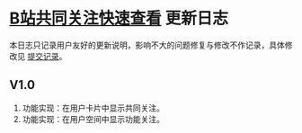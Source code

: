 # [B站共同关注快速查看](https://greasyfork.org/zh-CN/scripts/428453) 更新日志

本日志只记录用户友好的更新说明，影响不大的问题修复与修改不作记录，具体修改见 [提交记录](https://gitee.com/liangjiancang/userscript/commits/master/script/BilibiliSameFollowing/BilibiliSameFollowing.js)。

## V1.0

1. 功能实现：在用户卡片中显示共同关注。
2. 功能实现：在用户空间中显示功能关注。
